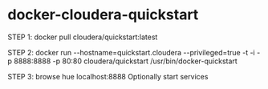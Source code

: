 # docker-cloudera-quickstart

STEP 1:
docker pull cloudera/quickstart:latest

STEP 2:
docker run --hostname=quickstart.cloudera --privileged=true -t -i -p 8888:8888 -p 80:80 cloudera/quickstart /usr/bin/docker-quickstart

STEP 3:
browse hue localhost:8888
Optionally start services
